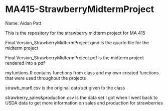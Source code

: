 # MA415-StrawberryMidtermProject

Name: Aidan Patt

This is the repository for the strawberry midterm project for MA 415


Final.Version_StrawberryMidtermProject.qmd is the quarto file for  the midterm project

Final.Version_StrawberryMidtermProject.pdf is the midterm project rendered into a pdf

myfuntions.R contains functions from class and my own created functions that were used throughout the projects

strawb_mar6.csv is the original data set given to the class

strawberry_sales&production.csv is the data set I got when I went back to USDA data to get more information on sales and production for strawberries